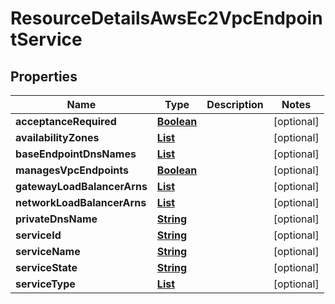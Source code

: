 

# ResourceDetailsAwsEc2VpcEndpointService


## Properties

| Name | Type | Description | Notes |
|------------ | ------------- | ------------- | -------------|
|**acceptanceRequired** | [**Boolean**](Boolean.md) |  |  [optional] |
|**availabilityZones** | [**List**](List.md) |  |  [optional] |
|**baseEndpointDnsNames** | [**List**](List.md) |  |  [optional] |
|**managesVpcEndpoints** | [**Boolean**](Boolean.md) |  |  [optional] |
|**gatewayLoadBalancerArns** | [**List**](List.md) |  |  [optional] |
|**networkLoadBalancerArns** | [**List**](List.md) |  |  [optional] |
|**privateDnsName** | [**String**](String.md) |  |  [optional] |
|**serviceId** | [**String**](String.md) |  |  [optional] |
|**serviceName** | [**String**](String.md) |  |  [optional] |
|**serviceState** | [**String**](String.md) |  |  [optional] |
|**serviceType** | [**List**](List.md) |  |  [optional] |



